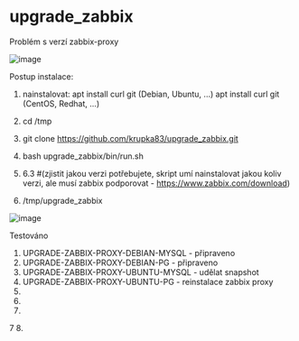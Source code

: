 # upgrade_zabbix

Problém s verzí zabbix-proxy 


![image](https://user-images.githubusercontent.com/46448228/219659784-6c5af7be-f251-489d-a19c-1fc6da9f5887.png)

Postup instalace:

1. nainstalovat:
apt install curl git (Debian, Ubuntu, ...)
apt install curl git (CentOS, Redhat, ...)

2. cd /tmp
3. git clone https://github.com/krupka83/upgrade_zabbix.git
4. bash upgrade_zabbix/bin/run.sh
5. 6.3 #(zjistit jakou verzi potřebujete, skript umí nainstalovat jakou koliv verzi, ale musí zabbix podporovat - https://www.zabbix.com/download)
6. /tmp/upgrade_zabbix

![image](https://user-images.githubusercontent.com/46448228/219662287-6bf3becc-2af6-4e2a-9614-b099ca800f82.png)


Testováno
1. UPGRADE-ZABBIX-PROXY-DEBIAN-MYSQL - připraveno
2. UPGRADE-ZABBIX-PROXY-DEBIAN-PG - připraveno
3. UPGRADE-ZABBIX-PROXY-UBUNTU-MYSQL - udělat snapshot
4. UPGRADE-ZABBIX-PROXY-UBUNTU-PG - reinstalace zabbix proxy
6. 
7.
8.
7
8.

